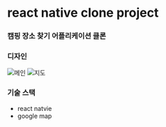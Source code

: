 # react native clone project

### 캠핑 장소 찾기 어플리케이션 클론

### 디자인
![메인](https://camo.githubusercontent.com/558a44d5610d28796baae0fd183dad23a958a4162ef238ae5bf7f8656c792a49/68747470733a2f2f63646e2e6472696262626c652e636f6d2f75736572732f3830333232312f73637265656e73686f74732f31343131383633362f6d656469612f32333064613831326330383461323833616364313566373432353130366165322e706e673f636f6d70726573733d3126726573697a653d3132303078393030)
![지도](https://user-images.githubusercontent.com/58624851/103226446-7c449900-496f-11eb-96bf-80cc322ba83a.png)

### 기술 스택
 - react natvie
 - google map
 





